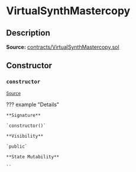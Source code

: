 # VirtualSynthMastercopy

## Description

**Source:** [contracts/VirtualSynthMastercopy.sol](https://github.com/Synthetixio/synthetix/tree/v2.88.1/contracts/VirtualSynthMastercopy.sol)

## Constructor

### `constructor`

<sub>[Source](https://github.com/Synthetixio/synthetix/tree/v2.88.1/contracts/VirtualSynthMastercopy.sol#L9)</sub>

??? example "Details"

    **Signature**

    `constructor()`

    **Visibility**

    `public`

    **State Mutability**

    ``
